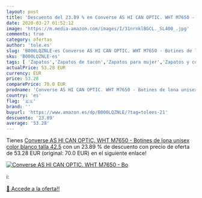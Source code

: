 ```yaml
---
layout: post
title: 'Descuento del 23.89 % en Converse AS HI CAN OPTIC. WHT M7650 - Bo'
date: 2020-03-27 01:52:12
image: 'https://m.media-amazon.com/images/I/31nrnklBGCL._SL400_.jpg'
comments: true
category: ofertas
author: 'tole.es'
slug: 'B000LQZNLE-es Converse AS HI CAN OPTIC. WHT M7650 - Botines de lona...'
sku: 'B000LQZNLE-es'
tags: [ 'Zapatos','Zapatos de tacón','Zapatos para mujer','Zapatos y complementos','botines', ]
actualPrice: 53.28 EUR
currency: EUR
price: 53.28
comparePrice: 70.0 EUR
prodname: 'Converse AS HI CAN OPTIC. WHT M7650 - Botines de lona unisex  color blanco  talla 42.5'
country: 'es'
flag: '🇪🇸'
brand: ''
buyurl: 'https://www.amazon.es/dp/B000LQZNLE/?tag=tolees-21'
descuento: '23.89'
average: '53.28'
---
```


Tienes [Converse AS HI CAN OPTIC. WHT M7650 - Botines de lona unisex  color blanco  talla 42.5](https://www.amazon.es/dp/B000LQZNLE/?tag=tolees-21) con un 23.89 % de descuento con precio de oferta de 53.28 EUR (original: 70.0 EUR) en el siguiente enlace!

[![Converse AS HI CAN OPTIC. WHT M7650 - Bo](https://m.media-amazon.com/images/I/31nrnklBGCL._SL400_.jpg)](https://www.amazon.es/dp/B000LQZNLE/?tag=tolees-21)

ℹ️:


[🛒 Accede a la oferta!!](https://www.amazon.es/dp/B000LQZNLE/?tag=tolees-21)

